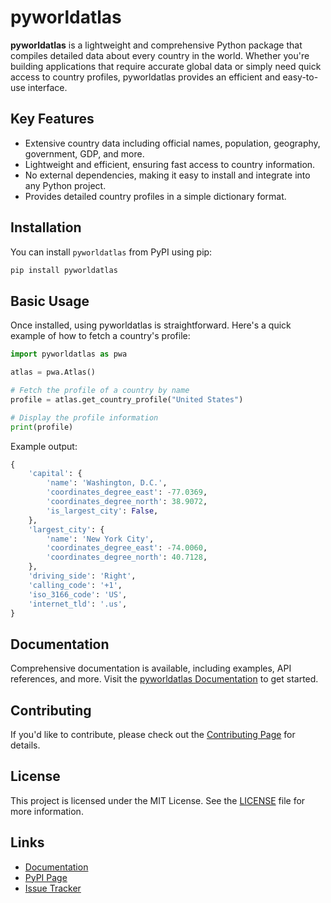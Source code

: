 
# pyworldatlas

**pyworldatlas** is a lightweight and comprehensive Python package that compiles detailed data about every country in the world. Whether you're building applications that require accurate global data or simply need quick access to country profiles, pyworldatlas provides an efficient and easy-to-use interface.

## Key Features

- Extensive country data including official names, population, geography, government, GDP, and more.
- Lightweight and efficient, ensuring fast access to country information.
- No external dependencies, making it easy to install and integrate into any Python project.
- Provides detailed country profiles in a simple dictionary format.

## Installation

You can install `pyworldatlas` from PyPI using pip:

```bash
pip install pyworldatlas
```

## Basic Usage

Once installed, using pyworldatlas is straightforward. Here's a quick example of how to fetch a country's profile:

```python
import pyworldatlas as pwa

atlas = pwa.Atlas()

# Fetch the profile of a country by name
profile = atlas.get_country_profile("United States")

# Display the profile information
print(profile)
```

Example output:

```python
{
    'capital': {
        'name': 'Washington, D.C.',
        'coordinates_degree_east': -77.0369,
        'coordinates_degree_north': 38.9072,
        'is_largest_city': False,
    },
    'largest_city': {
        'name': 'New York City',
        'coordinates_degree_east': -74.0060,
        'coordinates_degree_north': 40.7128,
    },
    'driving_side': 'Right',
    'calling_code': '+1',
    'iso_3166_code': 'US',
    'internet_tld': '.us',
}
```

## Documentation

Comprehensive documentation is available, including examples, API references, and more. Visit the [pyworldatlas Documentation](https://jcari-dev.github.io/pyworldatlas-documentation/index.html) to get started.

## Contributing

If you'd like to contribute, please check out the [Contributing Page](https://jcari-dev.github.io/pyworldatlas-documentation/contributing.html) for details.

## License

This project is licensed under the MIT License. See the [LICENSE](https://jcari-dev.github.io/pyworldatlas-documentation/license.html) file for more information.

## Links

- [Documentation](https://jcari-dev.github.io/pyworldatlas-documentation/index.html)
- [PyPI Page](https://pypi.org/project/pyworldatlas/)
- [Issue Tracker](https://github.com/jcari-dev/pyworldatlas-issue-tracker)
